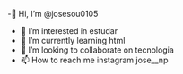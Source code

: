 


-👋 Hi, I’m @josesou0105
- 👀 I’m interested in estudar
- 🌱 I’m currently learning html
- 💞️ I’m looking to collaborate on tecnologia
- 📫 How to reach me instagram jose__np

<!---
josesou0105/josesou0105 is a ✨ special ✨ repository because its `README.md` (this file) appears on your GitHub profile.
You can click the Preview link to take a look at your changes.
--->
